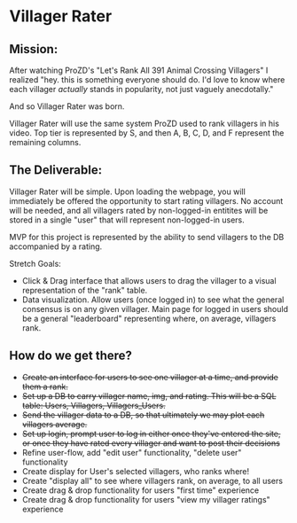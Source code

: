 # Villager Rater


## Mission:
After watching ProZD's "Let's Rank All 391 Animal Crossing Villagers" I realized "hey. this is something everyone should do. I'd love to know where each villager *actually* stands in popularity, not just vaguely anecdotally."

And so Villager Rater was born.

Villager Rater will use the same system ProZD used to rank villagers in his video. Top tier is represented by S, and then A, B, C, D, and F represent the remaining columns.

## The Deliverable:
Villager Rater will be simple. Upon loading the webpage, you will immediately be offered the opportunity to start rating villagers. No account will be needed, and all villagers rated by non-logged-in entitites will be stored in a single "user" that will represent non-logged-in users.

MVP for this project is represented by the ability to send villagers to the DB accompanied by a rating. 

Stretch Goals:
- Click & Drag interface that allows users to drag the villager to a visual representation of the "rank" table.
- Data visualization. Allow users (once logged in) to see what the general consensus is on any given villager. Main page for logged in users should be a general "leaderboard" representing where, on average, villagers rank.

## How do we get there?
- ~~Create an interface for users to see one villager at a time, and provide them a rank.~~
- ~~Set up a DB to carry villager name, img, and rating. This will be a SQL table: Users, Villagers, Villagers_Users.~~
- ~~Send the villager data to a DB, so that ultimately we may plot each villagers average.~~
- ~~Set up login, prompt user to log in either once they've entered the site, or once they have rated every villager and want to post their decisions~~
- Refine user-flow, add "edit user" functionality, "delete user" functionality
- Create display for User's selected villagers, who ranks where!
- Create "display all" to see where villagers rank, on average, to all users
- Create drag & drop functionality for users "first time" experience
- Create drag & drop functionality for users "view my villager ratings" experience